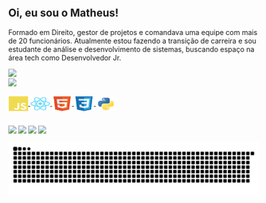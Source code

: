 ## Oi, eu sou o Matheus!
Formado em Direito, gestor de projetos e comandava uma equipe com mais de 20 funcionários. Atualmente estou fazendo a transição de carreira e sou estudante de análise e desenvolvimento de sistemas, buscando espaço na área tech como Desenvolvedor Jr.

<a href="https://github.com/matheuspedrow">
  <img height="150em" src="https://github-readme-stats.vercel.app/api?username=matheuspedrow&theme=dracula&show_icons=true&hide_border=true&count_private=true)"/>
  <div>
  <img height="150em" src="https://github-readme-stats.vercel.app/api/top-langs/?username=matheuspedrow&theme=dracula&show_icons=true&hide_border=true&layout=compact)"/>
</div>

<div style="display: inline_block"><br>
  <img align="center" alt="Rafa-Js" height="30" width="40" src="https://raw.githubusercontent.com/devicons/devicon/master/icons/javascript/javascript-plain.svg">
  <img align="center" alt="Rafa-React" height="30" width="40" src="https://raw.githubusercontent.com/devicons/devicon/master/icons/react/react-original.svg">
  <img align="center" alt="Rafa-HTML" height="30" width="40" src="https://raw.githubusercontent.com/devicons/devicon/master/icons/html5/html5-original.svg">
  <img align="center" alt="Rafa-CSS" height="30" width="40" src="https://raw.githubusercontent.com/devicons/devicon/master/icons/css3/css3-original.svg">
  <img align="center" alt="Rafa-CSS" height="30" width="40" src="https://raw.githubusercontent.com/devicons/devicon/2ae2a900d2f041da66e950e4d48052658d850630/icons/python/python-original.svg">
  </div>
    
  ##
  
  <div>
 
  <a href="https://instagram.com/matheuspedrow" target="_blank"><img src="https://img.shields.io/badge/-Instagram-%23E4405F?style=for-the-badge&logo=instagram&logoColor=white" target="_blank"></a>
  <a href = "mailto:matheuspedrow@gmail.com"><img src="https://img.shields.io/badge/-Gmail-%23333?style=for-the-badge&logo=gmail&logoColor=white" target="_blank"></a>
  <a href="https://www.linkedin.com/in/matheusrebeschini" target="_blank"><img src="https://img.shields.io/badge/-LinkedIn-%230077B5?style=for-the-badge&logo=linkedin&logoColor=white" target="_blank"></a>
  <a href="https://api.whatsapp.com/send?phone=5551994249593&text=Oi, vi seu perfil no Github..." target="_blank"><img src="https://img.shields.io/badge/WhatsApp-25D366?style=for-the-badge&logo=whatsapp&logoColor=white" target="_blank"></a>
</div>

![Snake animation](https://github.com/matheuspedrow/matheuspedrow/blob/output/github-contribution-grid-snake.svg)
